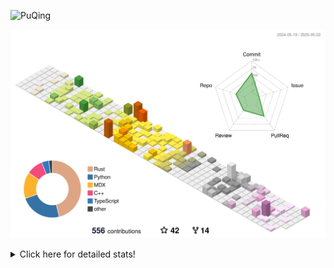 ![PuQing](https://user-images.githubusercontent.com/27223114/171565019-9a56fae6-b08b-421f-99db-7e830da42371.png)

![](./profile-3d-contrib/profile-season-animate.svg)

<details>
<summary>Click here for detailed stats!</summary>

<!--START_SECTION:waka-->
![Lines of code](https://img.shields.io/badge/From%20Hello%20World%20I%27ve%20Written-2.0%20million%20lines%20of%20code-blue)

**🐱 My GitHub Data** 

> 📦 443.8 kB Used in GitHub's Storage 
 > 
> 🏆 187 Contributions in the Year 2025
 > 
> 🚫 Not Opted to Hire
 > 
> 📜 33 Public Repositories 
 > 
> 🔑 34 Private Repositories 
 > 
**I'm an Early 🐤** 

```text
🌞 Morning                831 commits         ██░░░░░░░░░░░░░░░░░░░░░░░   09.71 % 
🌆 Daytime                3671 commits        ███████████░░░░░░░░░░░░░░   42.90 % 
🌃 Evening                1921 commits        ██████░░░░░░░░░░░░░░░░░░░   22.45 % 
🌙 Night                  2134 commits        ██████░░░░░░░░░░░░░░░░░░░   24.94 % 
```


📊 **This Week I Spent My Time On** 

```text
💬 Programming Languages: 
Other                    29 hrs 4 mins       ██████████████████░░░░░░░   71.91 % 
Python                   7 hrs 17 mins       █████░░░░░░░░░░░░░░░░░░░░   18.06 % 
Rust                     1 hr 6 mins         █░░░░░░░░░░░░░░░░░░░░░░░░   02.76 % 
Objective-C              24 mins             ░░░░░░░░░░░░░░░░░░░░░░░░░   00.99 % 
Io                       21 mins             ░░░░░░░░░░░░░░░░░░░░░░░░░   00.87 % 

🔥 Editors: 
Arc                      19 hrs 42 mins      ████████████░░░░░░░░░░░░░   48.77 % 
Ghostty                  9 hrs 15 mins       ██████░░░░░░░░░░░░░░░░░░░   22.89 % 
VS Code                  8 hrs 28 mins       █████░░░░░░░░░░░░░░░░░░░░   20.96 % 
Telegram                 1 hr 33 mins        █░░░░░░░░░░░░░░░░░░░░░░░░   03.87 % 
NetEaseMusic             1 hr 2 mins         █░░░░░░░░░░░░░░░░░░░░░░░░   02.57 % 

💻 Operating System: 
Mac                      31 hrs 57 mins      ████████████████████░░░░░   79.04 % 
Linux                    5 hrs 33 mins       ███░░░░░░░░░░░░░░░░░░░░░░   13.73 % 
WSL                      2 hrs 55 mins       ██░░░░░░░░░░░░░░░░░░░░░░░   07.23 % 
```


<!--END_SECTION:waka-->
</details>
